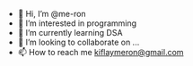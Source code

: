 - 👋 Hi, I’m @me-ron
- 👀 I’m interested in programming
- 🌱 I’m currently learning DSA
- 💞️ I’m looking to collaborate on ...
- 📫 How to reach me kiflaymeron@gmail.com

<!---
me-ron/me-ron is a ✨ special ✨ repository because its `README.md` (this file) appears on your GitHub profile.
You can click the Preview link to take a look at your changes.
--->
